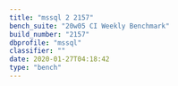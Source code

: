 ```yaml
---
title: "mssql 2 2157"
bench_suite: "20w05 CI Weekly Benchmark"
build_number: "2157"
dbprofile: "mssql"
classifier: ""
date: 2020-01-27T04:18:42
type: "bench"
---
```

